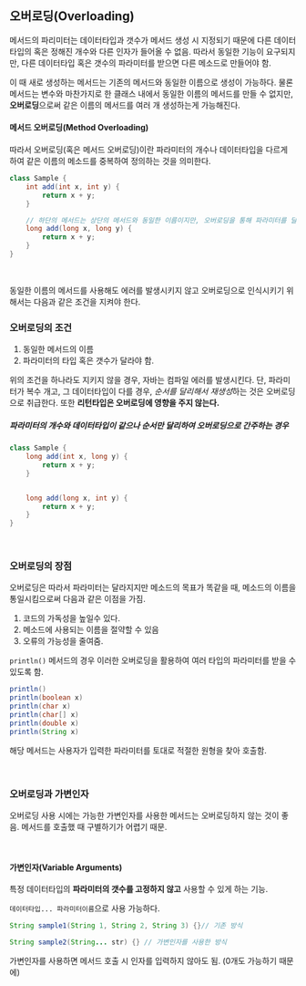 ## 오버로딩(Overloading)

메서드의 파리미터는 데이터타입과 갯수가 메서드 생성 시 지정되기 때문에 다른 데이터타입의 혹은 정해진 개수와 다른 인자가 들어올 수 없음. 따라서 동일한 기능이 요구되지만, 다른 데이터타입 혹은 갯수의 파라미터를 받으면 다른 메소드로 만들어야 함.

이 때 새로 생성하는 메서드는 기존의 메서드와 동일한 이름으로 생성이 가능하다. 물론 메서드는 변수와 마찬가지로 한 클래스 내에서 동일한 이름의 메서드를 만들 수 없지만, **오버로딩**으로써 같은 이름의 메서드를 여러 개 생성하는게 가능해진다.

#### 메서드 오버로딩(Method Overloading)

따라서 오버로딩(혹은 메서드 오버로딩)이란 파라미터의 개수나 데이터타입을 다르게 하여 같은 이름의 메소드를 중복하여 정의하는 것을 의미한다.

```java
class Sample {
    int add(int x, int y) {
        return x + y;
    }

    // 하단의 메서드는 상단의 메서드와 동일한 이름이지만, 오버로딩을 통해 파라미터를 달리 하여 사용 가능
    long add(long x, long y) {
        return x + y;
    }
}
```

<br>

동일한 이름의 메서드를 사용해도 에러를 발생시키지 않고 오버로딩으로 인식시키기 위해서는 다음과 같은 조건을 지켜야 한다.

### 오버로딩의 조건

1. 동일한 메서드의 이름
2. 파라미터의 타입 혹은 갯수가 달라야 함.

위의 조건을 하나라도 지키지 않을 경우, 자바는 컴파일 에러를 발생시킨다. 단, 파라미터가 복수 개고, 그 데이터타입이 다를 경우, *순서를 달리해서 재생성*하는 것은 오버로딩으로 취급한다. 또한 **리턴타입은 오버로딩에 영향을 주지 않는다.**

##### 파라미터의 개수와 데이터타입이 같으나 순서만 달리하여 오버로딩으로 간주하는 경우

```java
class Sample {
    long add(int x, long y) {
        return x + y;
    }


    long add(long x, int y) {
        return x + y;
    }
}
```

<br>

### 오버로딩의 장점

오버로딩은 따라서 파라미터는 달라지지만 메소드의 목표가 똑같을 때, 메소드의 이름을 통일시킴으로써 다음과 같은 이점을 가짐.

1. 코드의 가독성을 높일수 있다.
2. 메소드에 사용되는 이름을 절약할 수 있음
3. 오류의 가능성을 줄여줌.

`println()` 메서드의 경우 이러한 오버로딩을 활용하여 여러 타입의 파라미터를 받을 수 있도록 함.

```java
println()
println(boolean x)
println(char x)
println(char[] x)
println(double x)
println(String x)
```

해당 메서드는 사용자가 입력한 파라미터를 토대로 적절한 원형을 찾아 호출함.

<br>

### 오버로딩과 가변인자

오버로딩 사용 시에는 가능한 가변인자를 사용한 메서드는 오버로딩하지 않는 것이 좋음. 메서드를 호출했 때 구별하기가 어렵기 때문.

<br>

#### 가변인자(Variable Arguments)

특정 데이터타입의 **파라미터의 갯수를 고정하지 않고** 사용할 수 있게 하는 기능.

`데이터타입... 파라미터이름`으로 사용 가능하다.

```java
String sample1(String 1, String 2, String 3) {}// 기존 방식

String sample2(String... str) {} // 가변인자를 사용한 방식
```

가변인자를 사용하면 메서드 호출 시 인자를 입력하지 않아도 됨. (0개도 가능하기 때문에)
